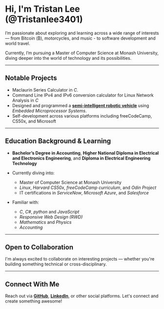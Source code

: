 # Hi, I'm Tristan Lee (@Tristanlee3401)

I’m passionate about exploring and learning across a wide range of interests — from Bitcoin (₿), motorcycles, and music - to software development and world travel.

Currently, I’m pursuing a Master of Computer Science at Monash University, diving deeper into the world of technology and its possibilities.

---

## Notable Projects
- Maclaurin Series Calculator in *C*.
- Command Line IPv4 and IPv6 conversion calculator for Linux Network Analysis in *C*
- Designed and programmed a **[semi-intelligent robotic vehicle](https://www.youtube.com/watch?v=BA7wP8u3B7w)** using *Embedded Microprocessor Systems*.
- Self-development across various platforms including freeCodeCamp, CS50x, and Microsoft

---

## Education Background & Learning
- **Bachelor’s Degree in Accounting**, **Higher National Diploma in Electrical and Electronics Engineering**, and **Diploma in Electrical Engineering Technology**
- Currently diving into:
  - Master of Computer Science at Monash University
  - *Linux*, *Harvard CS50x*, *freeCodeCamp curriculum*, and *Odin Project*
  - IT certifications in *ServiceNow*, *Microsoft Azure*, and *Salesforce*

- Familiar with:
  - *C*, *C#*, *python* and *JavaScript*
  - *Responsive Web Design (RWD)*
  - *Mathematics* and *Physics*
  - *Accounting*

---

## Open to Collaboration
I'm always excited to collaborate on interesting projects — whether you're building something technical or cross-disciplinary.

---

## Connect With Me
Reach out via **[GitHub](https://github.com/Tristanlee3401)**, **[LinkedIn](https://www.linkedin.com/in/tristanlee3401)**, or other social platforms. Let's connect and create something awesome!
